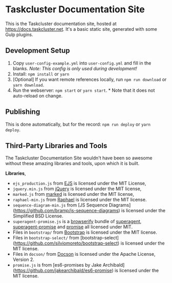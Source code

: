 # Taskcluster Documentation Site


This is the Taskcluster documentation site, hosted at https://docs.taskcluster.net.
It's a basic static site, generated with some Gulp plugins.

Development Setup
-----------------

  1. Copy `user-config-example.yml` into `user-config.yml` and fill in the blanks. _Note: This config is only used during development!_
  2. Install: `npm install` or `yarn`
  3. [Optional] If you want remote references locally, run `npm run download` or `yarn download`.
  4. Run the webserver: `npm start` or `yarn start`.
    * Note that it does not auto-reload on change.

Publishing
----------

This is done automatically, but for the record: `npm run deploy` or `yarn deploy`.

Third-Party Libraries and Tools
-------------------------------
The Taskcluster Documentation Site wouldn't have been so awesome without these
amazing libraries and tools, upon which it is built.

**Libraries**,

 * `ejs_production.js` from [EJS](http://embeddedjs.com/) is licensed under the
   MIT License,
 * `jquery.min.js` from [jQuery](https://jquery.org) is licensed under the MIT
   license,
 * `marked.js` from [marked](https://github.com/chjj/marked) is licensed under
   the MIT license,
 * `raphael-min.js` from [Raphael](http://raphaeljs.com/) is licensed under
   the MIT license.
 * `sequence-diagram-min.js` from [JS Sequence Diagrams]
   (https://github.com/bramp/js-sequence-diagrams) is licensed under the
   Simplified BSD License.
 * `superagent-promise.js` is a [browserify](http://browserify.org/) bundle of
   [superagent](https://github.com/visionmedia/superagent),
   [superagent-promise](https://github.com/lightsofapollo/superagent-promise)
   and [promise](https://github.com/then/promise) all licensed under MIT.
 * Files in `bootstrap/` from [Bootstrap](http://getbootstrap.com/) is licensed
   under the MIT license.
 * Files in `bootstrap-select/` from [bootstrap-select]
   (https://github.com/silviomoreto/bootstrap-select) is licensed under the
   MIT license.
 * Files in `docson/` from [Docson](https://github.com/lbovet/docson) is
   licensed under the Apache License, Version 2.
 * `promise.js` is from [es6-promises by Jake Archibald]
   (https://github.com/jakearchibald/es6-promise) is licensed under the MIT
   license.
